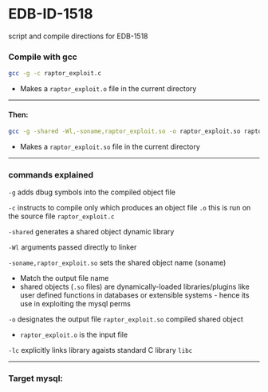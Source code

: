 # EDB-ID-1518
script and compile directions for EDB-1518

### Compile with gcc
```bash
gcc -g -c raptor_exploit.c
````
- Makes a `raptor_exploit.o` file in the current directory
---
#### Then:
```bash
gcc -g -shared -Wl,-soname,raptor_exploit.so -o raptor_exploit.so raptor_exploit.o -lc
```
- Makes a `raptor_exploit.so` file in the current directory
---
### commands explained
`-g` adds dbug symbols into the compiled object file

`-c` instructs to compile only which produces an object file `.o`
this is run on the source file `raptor_exploit.c`

`-shared` generates a shared object dynamic library

`-Wl` arguments passed directly to linker

`-soname,raptor_exploit.so` sets the shared object name (soname)
- Match the output file name
- shared objects (`.so` files) are dynamically-loaded libraries/plugins like user defined functions in databases or extensible systems - hence its use in exploiting the mysql perms

`-o` designates the output file `raptor_exploit.so` compiled shared object
- `raptor_exploit.o` is the input file

`-lc` explicitly links library agaists standard C library `libc`

---
### Target mysql:



